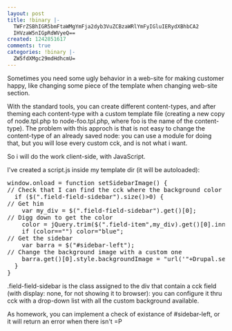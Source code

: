 ```yaml
---
layout: post
title: !binary |-
  TWFrZSBhIGR5bmFtaWMgYmFja2dyb3VuZCBzaWRlYmFyIGluIERydXBhbCA2
  IHVzaW5nIGpRdWVyeQ==
created: 1242851617
comments: true
categories: !binary |-
  ZW5fdXMgc29mdHdhcmU=
---
```

Sometimes you need some ugly behavior in a web-site for making customer happy, like changing some piece of the template when changing web-site section.

With the standard tools, you can create different content-types, and after theming each content-type with a custom template file (creating a new copy of node.tpl.php to node-foo.tpl.php, where foo is the name of the content-type).
The problem with this approch is that is not easy to change the content-type of an already saved node: you can use a module for doing that, but you will lose every custom cck, and is not what i want.

So i will do the work client-side, with JavaScript.
<!--break-->
I've created a script.js inside my template dir (it will be autoloaded):
<pre lang="javascript">window.onload = function setSidebarImage() {
// Check that I can find the cck where the background color is stored
  if ($(".field-field-sidebar").size()>0) {
// Get him
    var my_div = $(".field-field-sidebar").get()[0];
// Digg down to get the color
    color = jQuery.trim($(".field-item",my_div).get()[0].innerHTML);
    if (color=="") color="blue";
// Get the sidebar
    var barra = $("#sidebar-left");
// Change the background image with a custom one
    barra.get()[0].style.backgroundImage = "url('"+Drupal.settings.basePath+"sites/all/themes/foo/images/sidebar/bg_"+color+".jpg')";
  }
}</pre>

.field-field-sidebar is the class assigned to the div that contain a cck field (with display: none, for not showing it to browser): you can configure it thru cck with a drop-down list with all the custom background available.

As homework, you can implement a check of existance of #sidebar-left, or it will return an error when there isn't =P
